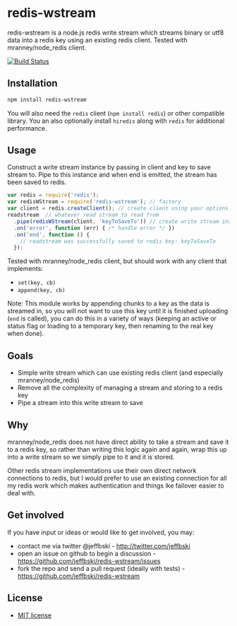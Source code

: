 # redis-wstream

redis-wstream is a node.js redis write stream which streams binary or utf8 data into a redis key using an existing redis client. Tested with mranney/node_redis client.

[![Build Status](https://secure.travis-ci.org/jeffbski/redis-wstream.png?branch=master)](http://travis-ci.org/jeffbski/redis-wstream)

## Installation

```bash
npm install redis-wstream
```

You will also need the `redis` client (`npm install redis`) or other compatible library. You an also optionally install `hiredis` along with `redis` for additional performance.

## Usage

Construct a write stream instance by passing in client and key to save stream to. Pipe to this instance and when end is emitted, the stream has been saved to redis.

```javascript
var redis = require('redis');
var redisWStream = require('redis-wstream'); // factory
var client = redis.createClient(); // create client using your options and auth
readstream  // whatever read stream to read from
  .pipe(redisWStream(client, 'keyToSaveTo')) // create write stream instance saving to keyToSaveTo
  .on('error', function (err) { /* handle error */ })
  .on('end', function () {
    // readstream was successfully saved to redis key: keyToSaveTo
  });
```

Tested with mranney/node_redis client, but should work with any client that implements:

 - `set(key, cb)`
 - `append(key, cb)`

Note: This module works by appending chunks to a key as the data is streamed in, so you will not want to use this key until it is finished uploading (`end` is called), you can do this in a variety of ways (keeping an active or status flag or loading to a temporary key, then renaming to the real key when done).

## Goals

 - Simple write stream which can use existing redis client (and especially mranney/node_redis)
 - Remove all the complexity of managing a stream and storing to a redis key
 - Pipe a stream into this write stream to save

## Why

mranney/node_redis does not have direct ability to take a stream and save it to a redis key, so rather than writing this logic again and again, wrap this up into a write stream so we simply pipe to it and it is stored.

Other redis stream implementations use their own direct network connections to redis, but I would prefer to use an existing connection for all my redis work which makes authentication and things lke failover easier to deal with.

## Get involved

If you have input or ideas or would like to get involved, you may:

 - contact me via twitter @jeffbski  - <http://twitter.com/jeffbski>
 - open an issue on github to begin a discussion - <https://github.com/jeffbski/redis-wstream/issues>
 - fork the repo and send a pull request (ideally with tests) - <https://github.com/jeffbski/redis-wstream>

## License

 - [MIT license](http://github.com/jeffbski/redis-wstream/raw/master/LICENSE)

